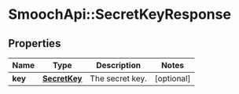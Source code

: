 # SmoochApi::SecretKeyResponse

## Properties
Name | Type | Description | Notes
------------ | ------------- | ------------- | -------------
**key** | [**SecretKey**](SecretKey.md) | The secret key. | [optional] 


